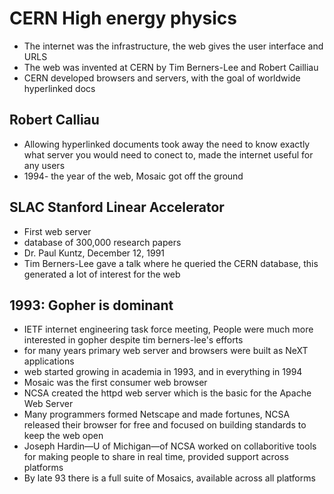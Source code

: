 # CERN High energy physics
- The internet was the infrastructure, the web gives the user interface and URLS
- The web was invented at CERN by Tim Berners-Lee and Robert Cailliau
- CERN developed browsers and servers, with the goal of worldwide hyperlinked docs

## Robert Calliau
- Allowing hyperlinked documents took away the need to know exactly what server you would need to conect to, made the internet useful for any users
- 1994- the year of the web, Mosaic got off the ground

## SLAC Stanford Linear Accelerator
- First web server
- database of 300,000 research papers
- Dr. Paul Kuntz, December 12, 1991
- Tim Berners-Lee gave a talk where he queried the CERN database, this generated a lot of interest for the web

## 1993: Gopher is dominant
- IETF internet engineering task force meeting, People were much more interested in gopher despite tim berners-lee's efforts
- for many years primary web server and browsers were built as NeXT applications
- web started growing in academia in 1993, and in everything in 1994
- Mosaic was the first consumer web browser
- NCSA created the httpd web server which is the basic for the Apache Web Server
- Many programmers formed Netscape and made fortunes, NCSA released their browser for free and focused on building standards to keep the web open
- Joseph Hardin—U of Michigan—of NCSA worked on collaboritive tools for making people to share in real time, provided support across platforms
- By late 93 there is a full suite of Mosaics, available across all platforms